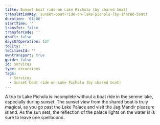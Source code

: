 ```yaml
---
title: Sunset boat ride on Lake Pichola (by shared boat)
translationKey: sunset-boat-ride-on-lake-pichola-(by-shared-boat)
duration: '01:00'
startTime: ''
transfer: false
transferCode: ''
draft: false
daysOfOperation: 127
toCity: ''
toCitiesId: ''
owntransport: true
guide: false
id: services
type: excursions
tags:
  - Services
  - Sunset boat ride on Lake Pichola (by shared boat)
---
```

A trip to Lake Pichola is incomplete without a boat ride in the serene lake, especially during sunset. The sunset view from the shared boat is truly magical, as you go past the Lake Palace and visit the Jag Mandir pleasure island. As the sun sets, the reflection of the palace lights on the water is is sure to leave one spellbound.